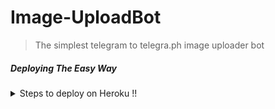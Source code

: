 # Image-UploadBot

> The simplest telegram to telegra.ph image uploader bot

##### Deploying The Easy Way

<details>
  <summary>Steps to deploy on Heroku !! </summary>

```
Fill in Bot Token API ID ,API HASH , Deploy! 
```

  [![Deploy](https://www.herokucdn.com/deploy/button.svg)](https://heroku.com/deploy?template=https://github.com/F36/Image-UploadBot/tree/master)

</details>
